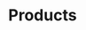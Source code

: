 ---
title: Products
title_seo: ''
description: List of products
image: ''
draft: false
noindex: true
translationKey: products
---